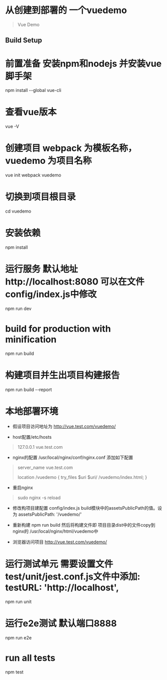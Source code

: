 # 从创建到部署的 一个vuedemo

> Vue Demo 

## Build Setup

# 前置准备 安装npm和nodejs 并安装vue脚手架
npm install --global vue-cli
# 查看vue版本
vue -V

# 创建项目 webpack 为模板名称， vuedemo 为项目名称 
vue init webpack vuedemo
# 切换到项目根目录
cd vuedemo
# 安装依赖
npm install

# 运行服务 默认地址 http://localhost:8080  可以在文件config/index.js中修改
npm run dev

# build for production with minification
npm run build

# 构建项目并生出项目构建报告
npm run build --report

# 本地部署环境 
- 假设项目访问地址为 http://vue.test.com/vuedemo/ 

- host配置/etc/hosts
>  127.0.0.1	vue.test.com

- nginx的配置 /usr/local/nginx/conf/nginx.conf 添加如下配置

>   server_name  vue.test.com
>
>   location /vuedemo {
>        try_files $uri $uri/ /vuedemo/index.html;
>    }

- 重启nginx 
> sudo nginx -s reload

- 修改构项目建配置 config/index.js build模块中的assetsPublicPath的值。设为 assetsPublicPath: '/vuedemo/'
- 重新构建 npm run build 然后将构建文件即 项目目录dist中的文件copy到 nginx的 /usr/local/nginx/html/vuedemo中

- 浏览器访问项目 http://vue.test.com/vuedemo/


# 运行测试单元 需要设置文件 test/unit/jest.conf.js文件中添加:  testURL: 'http://localhost',
npm run unit

# 运行e2e测试 默认端口8888
npm run e2e

# run all tests
npm test

```
